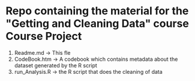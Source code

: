 # Repo containing the material for the "Getting and Cleaning Data" course Course Project

1. Readme.md -> This fle
2. CodeBook.htm -> A codebook which contains metadata about the dataset generated by the R script
3. run_Analysis.R -> the R script that does the cleaning of data 
